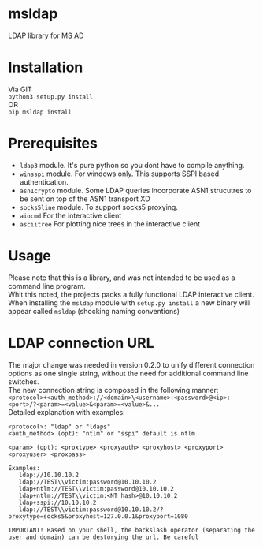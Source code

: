 # msldap
LDAP library for MS AD

# Installation
Via GIT  
`python3 setup.py install`  
OR  
`pip msldap install`

# Prerequisites
 - `ldap3` module. It's pure python so you dont have to compile anything.
 - `winsspi` module. For windows only. This supports SSPI based authentication.  
 - `asn1crypto` module. Some LDAP queries incorporate ASN1 strucutres to be sent on top of the ASN1 transport XD
 - `socks5line` module. To support socks5 proxying.
 - `aiocmd` For the interactive client
 - `asciitree` For plotting nice trees in the interactive client
 
# Usage
Please note that this is a library, and was not intended to be used as a command line program.  
Whit this noted, the projects packs a fully functional LDAP interactive client. When installing the `msldap` module with `setup.py install` a new binary will appear called `msldap` (shocking naming conventions)  

# LDAP connection URL
The major change was needed in version 0.2.0 to unify different connection options as one single string, without the need for additional command line switches.  
The new connection string is composed in the following manner:  
`<protocol>+<auth_method>://<domain>\<username>:<password>@<ip>:<port>/?<param>=<value>&<param>=<value>&...`  
Detailed explanation with examples:  
```
<protocol>: "ldap" or "ldaps"
<auth_method> (opt): "ntlm" or "sspi" default is ntlm

<param> (opt): <proxtype> <proxyauth> <proxyhost> <proxyport> <proxyuser> <proxpass>

Examples:
   ldap://10.10.10.2
   ldap://TEST\\victim:password@10.10.10.2
   ldap+ntlm://TEST\\victim:password@10.10.10.2
   ldap+ntlm://TEST\\victim:<NT_hash>@10.10.10.2
   ldap+sspi://10.10.10.2
   ldap://TEST\\victim:password@10.10.10.2/?proxytype=socks5&proxyhost=127.0.0.1&proxyport=1080

IMPORTANT! Based on your shell, the backslash operator (separating the user and domain) can be destorying the url. Be careful
```
